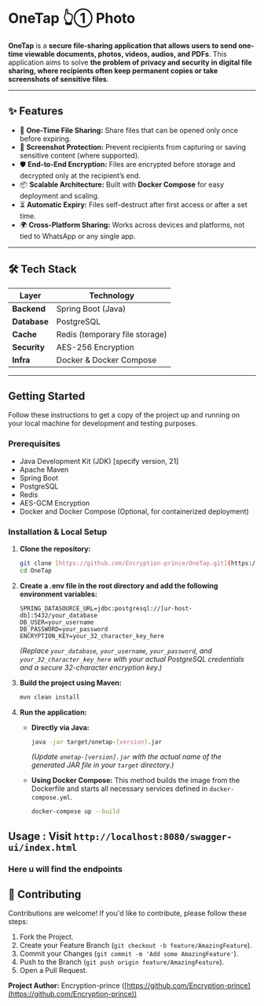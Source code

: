 # OneTap 👆➀ Photo

**OneTap** is a **secure file-sharing application that allows users to send one-time viewable documents, photos, videos, audios, and PDFs**. This application aims to solve **the problem of privacy and security in digital file sharing, where recipients often keep permanent copies or take screenshots of sensitive files**.

---

## ✨ Features

- 🔐 **One-Time File Sharing:** Share files that can be opened only once before expiring.
- 📵 **Screenshot Protection:** Prevent recipients from capturing or saving sensitive content (where supported).
- 🛡️ **End-to-End Encryption:** Files are encrypted before storage and decrypted only at the recipient’s end.
- 📦 **Scalable Architecture:** Built with **Docker Compose** for easy deployment and scaling.
- ⏳ **Automatic Expiry:** Files self-destruct after first access or after a set time.
- 🌍 **Cross-Platform Sharing:** Works across devices and platforms, not tied to WhatsApp or any single app.

---

## 🛠️ Tech Stack

| Layer        | Technology |
|--------------|------------|
| **Backend**  | Spring Boot (Java) |
| **Database** | PostgreSQL |
| **Cache**    | Redis (temporary file storage) |
| **Security** | AES-256 Encryption |
| **Infra**    | Docker & Docker Compose |

---

## <caption> Getting Started

Follow these instructions to get a copy of the project up and running on your local machine for development and testing purposes.

### Prerequisites

* Java Development Kit (JDK) [specify version, 21]
* Apache Maven
* Spring Boot
* PostgreSQL
* Redis
* AES-GCM Encryption 
* Docker and Docker Compose (Optional, for containerized deployment)

### Installation & Local Setup

1.  **Clone the repository:**
    ```sh
    git clone [https://github.com/Encryption-prince/OneTap.git](https://github.com/Encryption-prince/OneTap.git)
    cd OneTap
    ```
2. **Create a .env file in the root directory and add the following environment variables:**
   ```
   SPRING_DATASOURCE_URL=jdbc:postgresql://[ur-host-db]:5432/your_database
   DB_USER=your_username
   DB_PASSWORD=your_password
   ENCRYPTION_KEY=your_32_character_key_here
   ```
   *(Replace `your_database`, `your_username`, `your_password`, and `your_32_character_key_here` with your actual PostgreSQL credentials and a secure 32-character encryption key.)*

3. **Build the project using Maven:**
    ```sh
    mvn clean install
    ```

4. **Run the application:**
    * **Directly via Java:**
        ```sh
        java -jar target/onetap-[version].jar 
        ```
      *(Update `onetap-[version].jar` with the actual name of the generated JAR file in your `target` directory.)*

    * **Using Docker Compose:**
      This method builds the image from the Dockerfile and starts all necessary services defined in `docker-compose.yml`.
        ```sh
        docker-compose up --build
        ```

## Usage : Visit `http://localhost:8080/swagger-ui/index.html` 
### Here u will find the endpoints
## 🤝 Contributing

Contributions are welcome! If you'd like to contribute, please follow these steps:

1.  Fork the Project.
2.  Create your Feature Branch (`git checkout -b feature/AmazingFeature`).
3.  Commit your Changes (`git commit -m 'Add some AmazingFeature'`).
4.  Push to the Branch (`git push origin feature/AmazingFeature`).
5.  Open a Pull Request.

**Project Author:** Encryption-prince ([https://github.com/Encryption-prince](https://github.com/Encryption-prince))

